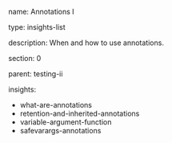 name: Annotations I

type: insights-list

description: When and how to use annotations.

section: 0

parent: testing-ii

insights:
  - what-are-annotations
  - retention-and-inherited-annotations
  - variable-argument-function
  - safevarargs-annotations
